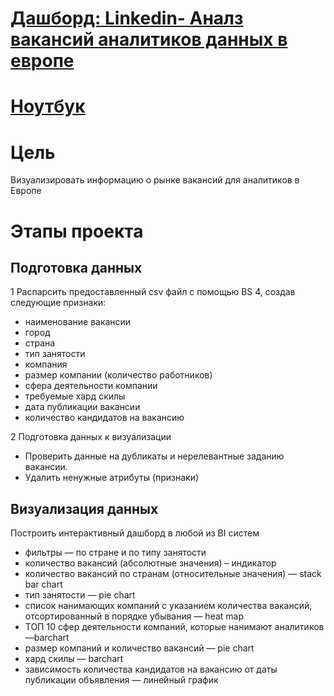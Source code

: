 # [Дашборд: Linkedin- Аналз вакансий аналитиков данных в европе](https://public.tableau.com/app/profile/gar5891/viz/Linkedin_16859804785410/Linkedin?publish=yes)
# [Ноутбук](https://github.com/GarnetsAleksandr/pet_projects/blob/main/Linkedin/Linkedin.ipynb)
# Цель
Визуализировать информацию о рынке вакансий для аналитиков в Европе

# Этапы проекта
## Подготовка данных 
1 Распарсить предоставленный csv файл с помощью BS 4, создав следующие
признаки:
- наименование вакансии
- город
- страна
- тип занятости 
- компания
- размер компании (количество работников)
- сфера деятельности компании
- требуемые хард скилы
- дата публикации вакансии
- количество кандидатов на вакансию

2 Подготовка данных к визуализации
- Проверить данные на дубликаты и нерелевантные заданию вакансии.
- Удалить ненужные атрибуты (признаки)

## Визуализация данных
Построить интерактивный дашборд в любой из BI систем 
- фильтры — по стране и по типу занятости
- количество вакансий (абсолютные значения) – индикатор
- количество вакансий по странам (относительные значения) — stack bar chart
- тип занятости — pie chart
- список нанимающих компаний с указанием количества вакансий, отсортированный в порядке убывания — heat map
- ТОП 10 сфер деятельности компаний, которые нанимают аналитиков —barchart
- размер компаний и количество вакансий — pie chart
- хард скилы — barchart
- зависимость количества кандидатов на вакансию от даты публикации объявления — линейный график

